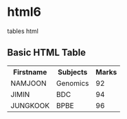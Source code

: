 # html6
tables html
<!DOCTYPE html>
<html>
<body>

<h2>Basic HTML Table</h2>

<table style="width:100%">
  <tr>
    <th>Firstname</th>
    <th>Subjects</th> 
    <th>Marks</th>
  </tr>
  <tr>
    <td>NAMJOON</td>
    <td>Genomics</td>
    <td>92</td>
  </tr>
  <tr>
    <td>JIMIN</td>
    <td>BDC</td>
    <td>94</td>
  </tr>
  <tr>
    <td>JUNGKOOK</td>
    <td>BPBE</td>
    <td>96</td>
  </tr>
</table>

</body>
</html>

